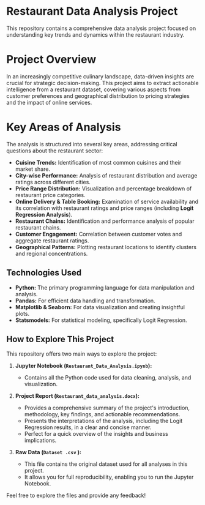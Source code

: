# Restaurant Data Analysis Project
This repository contains a comprehensive data analysis project focused on understanding key trends and dynamics within the restaurant industry.

# Project Overview
In an increasingly competitive culinary landscape, data-driven insights are crucial for strategic decision-making. This project aims to extract actionable intelligence from a restaurant dataset, covering various aspects from customer preferences and geographical distribution to pricing strategies and the impact of online services.

# Key Areas of Analysis
The analysis is structured into several key areas, addressing critical questions about the restaurant sector:

* **Cuisine Trends:** Identification of most common cuisines and their market share.
* **City-wise Performance:** Analysis of restaurant distribution and average ratings across different cities.
* **Price Range Distribution:** Visualization and percentage breakdown of restaurant price categories.
* **Online Delivery & Table Booking:** Examination of service availability and its correlation with restaurant ratings and price ranges (including **Logit Regression Analysis**).
* **Restaurant Chains:** Identification and performance analysis of popular restaurant chains.
* **Customer Engagement:** Correlation between customer votes and aggregate restaurant ratings.
* **Geographical Patterns:** Plotting restaurant locations to identify clusters and regional concentrations.

## Technologies Used
* **Python:** The primary programming language for data manipulation and analysis.
* **Pandas:** For efficient data handling and transformation.
* **Matplotlib & Seaborn:** For data visualization and creating insightful plots.
* **Statsmodels:** For statistical modeling, specifically Logit Regression.

## How to Explore This Project
This repository offers two main ways to explore the project:

1.  **Jupyter Notebook (`Restaurant_Data_Analysis.ipynb`):**
    * Contains all the Python code used for data cleaning, analysis, and visualization.
   
2.  **Project Report (`Restaurant_data_analysis.docx`):**
    * Provides a comprehensive summary of the project's introduction, methodology, key findings, and actionable recommendations.
    * Presents the interpretations of the analysis, including the Logit Regression results, in a clear and concise manner.
    * Perfect for a quick overview of the insights and business implications.
3.  **Raw Data (`Dataset .csv` ):**
    * This file contains the original dataset used for all analyses in this project.
    * It allows you for full reproducibility, enabling you to run the Jupyter Notebook.


Feel free to explore the files and provide any feedback!
